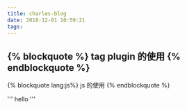 ```yaml
---
title: charles-blog
date: 2018-12-01 10:59:21
tags:
---
```

{% blockquote %}
tag plugin 的使用
{% endblockquote %}
---
{% blockquote lang:js%}
js 的使用
{% endblockquote %}

'''
hello
'''
